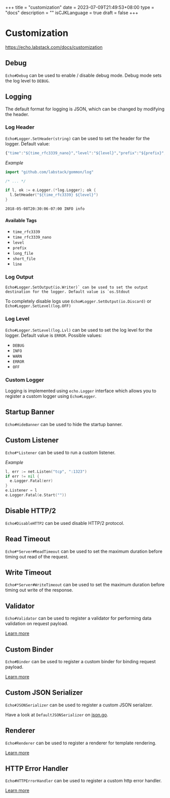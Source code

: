 +++
title = "customization"
date = 2023-07-09T21:49:53+08:00
type = "docs"
description = ""
isCJKLanguage = true
draft = false
+++

# Customization

https://echo.labstack.com/docs/customization

## Debug

`Echo#Debug` can be used to enable / disable debug mode. Debug mode sets the log level to `DEBUG`.

## Logging

The default format for logging is JSON, which can be changed by modifying the header.

### Log Header

`Echo#Logger.SetHeader(string)` can be used to set the header for the logger. Default value:

```js
{"time":"${time_rfc3339_nano}","level":"${level}","prefix":"${prefix}","file":"${short_file}","line":"${line}"}
```



*Example*

```go
import "github.com/labstack/gommon/log"

/* ... */

if l, ok := e.Logger.(*log.Logger); ok {
  l.SetHeader("${time_rfc3339} ${level}")
}
```



```sh
2018-05-08T20:30:06-07:00 INFO info
```



#### Available Tags

- `time_rfc3339`
- `time_rfc3339_nano`
- `level`
- `prefix`
- `long_file`
- `short_file`
- `line`

### Log Output

```
Echo#Logger.SetOutput(io.Writer)` can be used to set the output destination for the logger. Default value is `os.Stdout
```

To completely disable logs use `Echo#Logger.SetOutput(io.Discard)` or `Echo#Logger.SetLevel(log.OFF)`

### Log Level

`Echo#Logger.SetLevel(log.Lvl)` can be used to set the log level for the logger. Default value is `ERROR`. Possible values:

- `DEBUG`
- `INFO`
- `WARN`
- `ERROR`
- `OFF`

### Custom Logger

Logging is implemented using `echo.Logger` interface which allows you to register a custom logger using `Echo#Logger`.

## Startup Banner

`Echo#HideBanner` can be used to hide the startup banner.

## Custom Listener

`Echo#*Listener` can be used to run a custom listener.

*Example*

```go
l, err := net.Listen("tcp", ":1323")
if err != nil {
  e.Logger.Fatal(err)
}
e.Listener = l
e.Logger.Fatal(e.Start(""))
```



## Disable HTTP/2

`Echo#DisableHTTP2` can be used disable HTTP/2 protocol.

## Read Timeout

`Echo#*Server#ReadTimeout` can be used to set the maximum duration before timing out read of the request.

## Write Timeout

`Echo#*Server#WriteTimeout` can be used to set the maximum duration before timing out write of the response.

## Validator

`Echo#Validator` can be used to register a validator for performing data validation on request payload.

[Learn more](https://echo.labstack.com/docs/request#validate-data)

## Custom Binder

`Echo#Binder` can be used to register a custom binder for binding request payload.

[Learn more](https://echo.labstack.com/docs/request#custom-binder)

## Custom JSON Serializer

`Echo#JSONSerializer` can be used to register a custom JSON serializer.

Have a look at `DefaultJSONSerializer` on [json.go](https://github.com/labstack/echo/blob/master/json.go).

## Renderer

`Echo#Renderer` can be used to register a renderer for template rendering.

[Learn more](https://echo.labstack.com/docs/templates)

## HTTP Error Handler

`Echo#HTTPErrorHandler` can be used to register a custom http error handler.

[Learn more](https://echo.labstack.com/docs/error-handling)